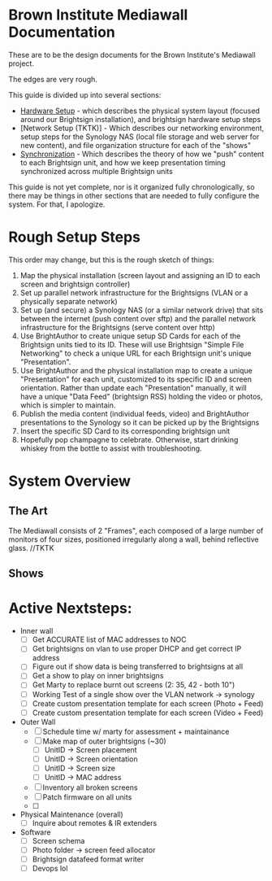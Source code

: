 Brown Institute Mediawall Documentation
========================================
These are to be the design documents for the Brown Institute's Mediawall project.

The edges are very rough.

This guide is divided up into several sections:
* [Hardware Setup](hardware-setup.md) - which describes the physical system layout (focused around our Brightsign installation), and brightsign hardware setup steps
* [Network Setup (TKTK)] - Which describes our networking environment, setup steps for the Synology NAS (local file storage and web server for new content), and file organization structure for each of the "shows"
* [Synchronization](synchronization.md) - Which describes the theory of how we "push" content to each Brightsign unit, and how we keep presentation timing synchronized across multiple Brightsign units

This guide is not yet complete, nor is it organized fully chronologically, so there may be things in other sections that are needed to fully configure the system. For that, I apologize.


# Rough Setup Steps
This order may change, but this is the rough sketch of things:

1. Map the physical installation (screen layout and assigning an ID to each screen and brightsign controller)
2. Set up parallel network infrastructure for the Brightsigns (VLAN or a physically separate network)
3. Set up (and secure) a Synology NAS (or a similar network drive) that sits between the internet (push content over sftp) and the parallel network infrastructure for the Brightsigns (serve content over http)
4. Use BrightAuthor to create unique setup SD Cards for each of the Brightsign units tied to its ID. These will use Brightsign "Simple File Networking" to check a unique URL for each Brightsign unit's unique "Presentation".
5. Use BrightAuthor and the physical installation map to create a unique "Presentation" for each unit, customized to its specific ID and screen orientation. Rather than update each "Presentation" manually, it will have a unique "Data Feed" (brightsign RSS) holding the video or photos, which is simpler to maintain.
6. Publish the media content (individual feeds, video) and BrightAuthor presentations to the Synology so it can be picked up by the Brightsigns
7. Insert the specific SD Card to its corresponding brightsign unit
8. Hopefully pop champagne to celebrate. Otherwise, start drinking whiskey from the bottle to assist with troubleshooting.

# System Overview
## The Art
The Mediawall consists of 2 "Frames", each composed of a large number of monitors of four sizes, positioned irregularly along a wall, behind reflective glass. //TKTK

## Shows

# Active Nextsteps:
* Inner wall
  * [ ] Get ACCURATE list of MAC addresses to NOC
  * [ ] Get brightsigns on vlan to use proper DHCP and get correct IP address
  * [ ] Figure out if show data is being transferred to brightsigns at all
  * [ ] Get a show to play on inner brightsigns
  * [ ] Get Marty to replace burnt out screens (2: 35, 42 - both 10")
  * [ ] Working Test of a single show over the VLAN network -> synology
  * [ ] Create custom presentation template for each screen (Photo + Feed)
  * [ ] Create custom presentation template for each screen (Video + Feed)
* Outer Wall
  * [ ] Schedule time w/ marty for assessment + maintainance
  * [ ] Make map of outer brightsigns (~30)
    * [ ] UnitID -> Screen placement
    * [ ] UnitID -> Screen orientation
    * [ ] UnitID -> Screen size
    * [ ] UnitID -> MAC address
  * [ ] Inventory all broken screens
  * [ ] Patch firmware on all units
  * [ ]
* Physical Maintenance (overall)
  * [ ] Inquire about remotes & IR extenders
* Software
  * [ ] Screen schema
  * [ ] Photo folder -> screen feed allocator
  * [ ] Brightsign datafeed format writer
  * [ ] Devops lol

